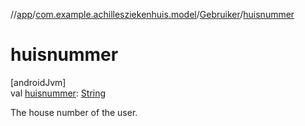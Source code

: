 //[app](../../../index.md)/[com.example.achillesziekenhuis.model](../index.md)/[Gebruiker](index.md)/[huisnummer](huisnummer.md)

# huisnummer

[androidJvm]\
val [huisnummer](huisnummer.md): [String](https://kotlinlang.org/api/latest/jvm/stdlib/kotlin/-string/index.html)

The house number of the user.

